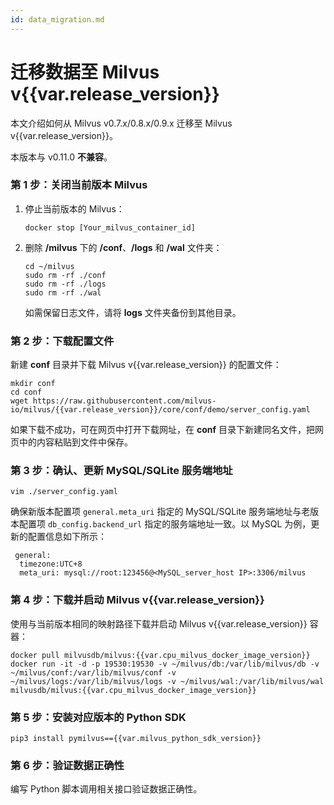 ```yaml
---
id: data_migration.md
---
```


# 迁移数据至 Milvus v{{var.release_version}}

本文介绍如何从 Milvus v0.7.x/0.8.x/0.9.x 迁移至 Milvus v{{var.release_version}}。

<div class="alert warning">
本版本与 v0.11.0 <b>不兼容</b>。
</div>

### 第 1 步：关闭当前版本 Milvus

1. 停止当前版本的 Milvus：

    ```
    docker stop [Your_milvus_container_id]
    ```

2. 删除 **/milvus** 下的 **/conf**、**/logs** 和 **/wal** 文件夹：

    ```
    cd ~/milvus
    sudo rm -rf ./conf
    sudo rm -rf ./logs
    sudo rm -rf ./wal
    ```

    <div class="alert note">
    如需保留日志文件，请将 <b>logs</b> 文件夹备份到其他目录。
    </div>

### 第 2 步：下载配置文件

新建 **conf** 目录并下载 Milvus v{{var.release_version}} 的配置文件：

```
mkdir conf
cd conf
wget https://raw.githubusercontent.com/milvus-io/milvus/{{var.release_version}}/core/conf/demo/server_config.yaml
```

<div class="alert note">
如果下载不成功，可在网页中打开下载网址，在 <b>conf</b> 目录下新建同名文件，把网页中的内容粘贴到文件中保存。 
</div>

### 第 3 步：确认、更新 MySQL/SQLite 服务端地址

```
vim ./server_config.yaml
```

确保新版本配置项 `general.meta_uri` 指定的 MySQL/SQLite 服务端地址与老版本配置项 `db_config.backend_url` 指定的服务端地址一致。以 MySQL 为例，更新的配置信息如下所示：

```
 general:
  timezone:UTC+8
  meta_uri: mysql://root:123456@<MySQL_server_host IP>:3306/milvus
```

### 第 4 步：下载并启动 Milvus v{{var.release_version}}

使用与当前版本相同的映射路径下载并启动 Milvus v{{var.release_version}} 容器：

```
docker pull milvusdb/milvus:{{var.cpu_milvus_docker_image_version}}
docker run -it -d -p 19530:19530 -v ~/milvus/db:/var/lib/milvus/db -v ~/milvus/conf:/var/lib/milvus/conf -v ~/milvus/logs:/var/lib/milvus/logs -v ~/milvus/wal:/var/lib/milvus/wal milvusdb/milvus:{{var.cpu_milvus_docker_image_version}}
```

### 第 5 步：安装对应版本的 Python SDK

```
pip3 install pymilvus=={{var.milvus_python_sdk_version}}
```

### 第 6 步：验证数据正确性

编写 Python 脚本调用相关接口验证数据正确性。